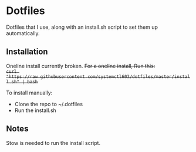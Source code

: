 # Dotfiles

Dotfiles that I use, along with an install.sh script to set them up automatically.

## Installation

Oneline install currently broken.
~~For a oneline install, Run this: \
`curl "https://raw.githubusercontent.com/systemctl603/dotfiles/master/install.sh" | bash`~~

To install manually:

- Clone the repo to ~/.dotfiles
- Run the install.sh

## Notes

Stow is needed to run the install script.

<!-- TODO: Add two scripts, ({push,pull}_dotfiles), to quickly update the github repo and the local install  -->
<!-- TODO: Install dependencies automatically with nix -->
